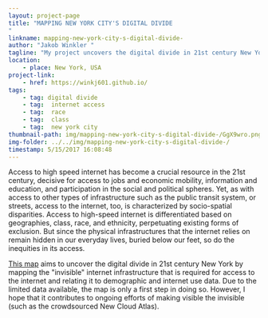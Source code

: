 ```yaml
---
layout: project-page
title: "MAPPING NEW YORK CITY'S DIGITAL DIVIDE
"
linkname: mapping-new-york-city-s-digital-divide-
author: "Jakob Winkler "
tagline: "My project uncovers the digital divide in 21st century New York City. "
location:
    - place: New York, USA
project-link:
    - href: https://winkj601.github.io/
tags:
    - tag: digital divide
    - tag:  internet access
    - tag:  race
    - tag:  class
    - tag:  new york city
thumbnail-path: img/mapping-new-york-city-s-digital-divide-/GgX9wro.png
img-folder: ../../img/mapping-new-york-city-s-digital-divide-/
timestamp: 5/15/2017 16:08:48
---
```

Access to high speed internet has become a crucial resource in the 21st century, decisive for access to jobs and economic mobility, information and education, and participation in the social and political spheres. Yet, as with access to other types of infrastructure such as the public transit system, or streets, access to the internet, too, is characterized by socio-spatial disparities. Access to high-speed internet is differentiated based on geographies, class, race, and ethnicity, perpetuating existing forms of exclusion. But since the physical infrastructures that the internet relies on remain hidden in our everyday lives, buried below our feet, so do the inequities in its access.

[This map](https://winkj601.github.io/) aims to uncover the digital divide in 21st century New York by mapping the "invisible" internet infrastructure that is required for access to the internet and relating it to demographic and internet use data. Due to the limited data available, the map is only a first step in doing so. However, I hope that it contributes to ongoing efforts of making visible the invisible (such as the crowdsourced New Cloud Atlas).
